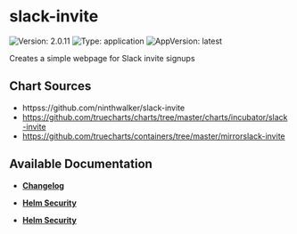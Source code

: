 # slack-invite

![Version: 2.0.11](https://img.shields.io/badge/Version-2.0.11-informational?style=flat-square) ![Type: application](https://img.shields.io/badge/Type-application-informational?style=flat-square) ![AppVersion: latest](https://img.shields.io/badge/AppVersion-latest-informational?style=flat-square)

Creates a simple webpage for Slack invite signups

## Chart Sources

- httpss://github.com/ninthwalker/slack-invite
- https://github.com/truecharts/charts/tree/master/charts/incubator/slack-invite
- https://github.com/truecharts/containers/tree/master/mirrorslack-invite

## Available Documentation

- [**Changelog**](CHANGELOG)

- [**Helm Security**](container-security)

- [**Helm Security**](helm-security)

